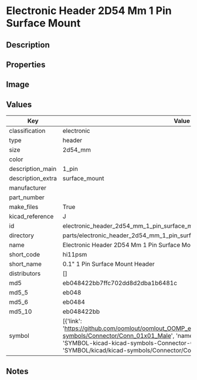 # Electronic Header 2D54 Mm 1 Pin Surface Mount

## Description

## Properties


## Image


## Values

| Key | Value |
| --- | --- |
| classification | electronic |
| type | header |
| size | 2d54_mm |
| color |  |
| description_main | 1_pin |
| description_extra | surface_mount |
| manufacturer |  |
| part_number |  |
| make_files | True |
| kicad_reference | J |
| id | electronic_header_2d54_mm_1_pin_surface_mount |
| directory | parts/electronic_header_2d54_mm_1_pin_surface_mount |
| name | Electronic Header 2D54 Mm 1 Pin Surface Mount |
| short_code | hi11psm |
| short_name | 0.1" 1 Pin Surface Mount Header |
| distributors | [] |
| md5 | eb048422bb7ffc702dd8d2dba1b6481c |
| md5_5 | eb048 |
| md5_6 | eb0484 |
| md5_10 | eb048422bb |
| symbol | [{'link': 'https://github.com/oomlout/oomlout_OOMP_eda_V2/tree/main/SYMBOL/kicad/kicad-symbols/Connector/Conn_01x01_Male', 'name': 'Connector : Conn_01x01_Male', 'id': 'SYMBOL-kicad-kicad-symbols-Connector-Conn_01x01_Male', 'directory': 'SYMBOL/kicad/kicad-symbols/Connector/Conn_01x01_Male/'}] |

## Notes

